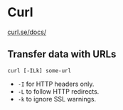 # Curl

[curl.se/docs/](https://curl.se/docs/)

## Transfer data with URLs

```shell
curl [-ILk] some-url
```

- `-I` for HTTP headers only.
- `-L` to follow HTTP redirects.
- `-k` to ignore SSL warnings.
